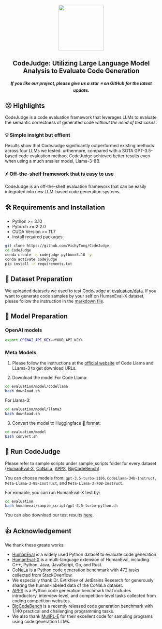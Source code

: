 <p align="center">
    <img src="https://i.postimg.cc/4NmYh6Kq/logo.png" width="150" style="margin-bottom: 0.2;"/>
<p>
<h2 align="center"> CodeJudge: Utilizing Large Language Model Analysis to Evaluate Code Generation</h2>
<h5 align="center"> If you like our project, please give us a star ⭐ on GitHub for the latest update.  </h2>

## 😮 Highlights
CodeJudge is a code evaluation framework that leverages LLMs to evaluate the semantic correctness of generated code *without the need of test cases*. 

### 💡 Simple insight but effient
Results show that CodeJudge significantly outperformed existing methods across four LLMs we tested. urthermore, compared with a SOTA GPT-3.5-based code evaluation method, CodeJudge achieved better results even when using a much smaller model, Llama-3-8B.

### ⚡ Off-the-shelf framework that is easy to use
CodeJudge is an off-the-shelf evaluation framework that can be easily integrated into new LLM-based code generation systems.

## 🛠️ Requirements and Installation

* Python >= 3.10
* Pytorch >= 2.2.0
* CUDA Version >= 11.7
* Install required packages:
```bash
git clone https://github.com/VichyTong/CodeJudge
cd CodeJudge
conda create -n codejudge python=3.10 -y
conda activate codejudge
pip install -r requirements.txt
```

## 💾 Dataset Preparation
We uploaded datasets we used to test CodeJudge at [evaluation/data](evaluation/data). If you want to generate code samples by your self on HumanEval-X dataset, please follow the instruction in the [markdown file](evaluation/humaneval_generate_samples/readme.md).

## 🔽 Model Preparation

### OpenAI models
```bash
export OPENAI_API_KEY=<YOUR_API_KEY>
```

### Meta Models

1. Please follow the instructions at the [official website](https://llama.meta.com/llama-downloads/) of Code Llama and LLama-3 to get download URLs.

2. Download the model
For Code Llama:
```bash
cd evaluation/model/codellama
bash download.sh
```
For Llama-3:
```bash
cd evaluation/model/llama3
bash download.sh
```

3. Convert the model to Huggingface 🤗 format:
```bash
cd evaluation/model
bash convert.sh
```

## 🚀 Run CodeJudge
Please refer to sample scripts under sample_scripts folder for every dataset ([HumanEval-X](evaluation/humaneval/sample_scripts/), [CoNaLa](evaluation/conala/sample_scripts/), [APPS](evaluation/apps/sample_scripts/), [BigCodeBench](evaluation/bigcodebench/sample_scripts/)).

You can choose models from: `gpt-3.5-turbo-1106`, `CodeLlama-34b-Instruct`, `Meta-Llama-3-8B-Instruct`, and `Meta-Llama-3-70B-Instruct`.

For exmaple, you can run HumanEval-X test by:
```bash
cd evaluation
bash humaneval/sample_script/gpt-3.5-turbo-python.sh
```

You can also download our test results [here](https://drive.google.com/file/d/1uo4tBx6YDJjQmSUNOpgzZrdfv7lB7vxv/view?usp=sharing).

## 👍 Acknowledgement

We thank these greate works:
- [HumanEval](https://github.com/openai/human-eval) is a widely used Python dataset to evaluate code generation. 
- [HumanEval-X](https://github.com/THUDM/CodeGeeX/tree/main/codegeex/benchmark/humaneval-x) is a multi-language extension of HumanEval, including C++, Python, Java, JavaScript, Go, and Rust.
- [CoNaLa](https://conala-corpus.github.io/) is a Python code generation benchmark with 472 tasks collected from StackOverflow.
- We especially thank Dr. Evtikhiev of JetBrains Research for generously sharing the human-labeled data of the CoNaLa dataset.
- [APPS](https://github.com/hendrycks/apps) is a Python code generation benchmark that includes introductory, interview-level, and competition-level tasks collected from coding competition websites.
- [BigCodeBench](https://github.com/bigcode-project/bigcodebench) is a recently released code generation benchmark with 1,140 practical and challenging programming tasks.
- We also thank [MuliPL-E](https://github.com/nuprl/MultiPL-E) for their excellent code for sampling programs using code generation LLMs.
